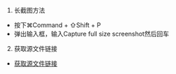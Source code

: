 1. 长截图方法
- 按下⌘Command + ⇧Shift + P
- 弹出输入框，输入Capture full size screenshot然后回车

2. 获取源文件链接
- [获取源文件链接](http://pic.yupoo.com/mazhenghjj/ab5dfd4c/1126d5e3.png)
